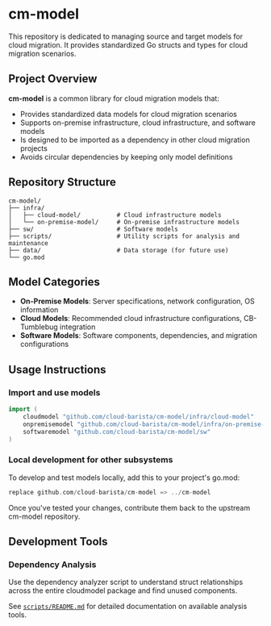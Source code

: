 # cm-model

This repository is dedicated to managing source and target models for cloud migration. It provides standardized Go structs and types for cloud migration scenarios.

## Project Overview

**cm-model** is a common library for cloud migration models that:

- Provides standardized data models for cloud migration scenarios
- Supports on-premise infrastructure, cloud infrastructure, and software models
- Is designed to be imported as a dependency in other cloud migration projects
- Avoids circular dependencies by keeping only model definitions

## Repository Structure

```
cm-model/
├── infra/
│   ├── cloud-model/          # Cloud infrastructure models
│   └── on-premise-model/     # On-premise infrastructure models
├── sw/                       # Software models
├── scripts/                  # Utility scripts for analysis and maintenance
├── data/                     # Data storage (for future use)
└── go.mod
```

## Model Categories

- **On-Premise Models**: Server specifications, network configuration, OS information
- **Cloud Models**: Recommended cloud infrastructure configurations, CB-Tumblebug integration
- **Software Models**: Software components, dependencies, and migration configurations

## Usage Instructions

### Import and use models

```go
import (
    cloudmodel "github.com/cloud-barista/cm-model/infra/cloud-model"
    onpremisemodel "github.com/cloud-barista/cm-model/infra/on-premise-model"
    softwaremodel "github.com/cloud-barista/cm-model/sw"
)
```

### Local development for other subsystems

To develop and test models locally, add this to your project's go.mod:

```go
replace github.com/cloud-barista/cm-model => ../cm-model
```

Once you've tested your changes, contribute them back to the upstream cm-model repository.

## Development Tools

### Dependency Analysis

Use the dependency analyzer script to understand struct relationships across the entire cloudmodel package and find unused components.

See [`scripts/README.md`](scripts/README.md) for detailed documentation on available analysis tools.
